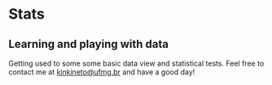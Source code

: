 # Stats
## Learning and playing with data

Getting used to some some basic data view and statistical tests. Feel free to contact me at kinkineto@ufmg.br and have a good day!

